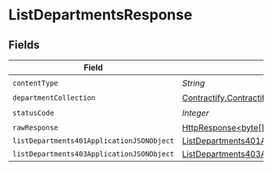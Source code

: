 # ListDepartmentsResponse


## Fields

| Field                                                                                                                    | Type                                                                                                                     | Required                                                                                                                 | Description                                                                                                              |
| ------------------------------------------------------------------------------------------------------------------------ | ------------------------------------------------------------------------------------------------------------------------ | ------------------------------------------------------------------------------------------------------------------------ | ------------------------------------------------------------------------------------------------------------------------ |
| `contentType`                                                                                                            | *String*                                                                                                                 | :heavy_check_mark:                                                                                                       | N/A                                                                                                                      |
| `departmentCollection`                                                                                                   | [Contractify.ContractifyAPI.models.shared.DepartmentCollection](../../models/shared/DepartmentCollection.md)             | :heavy_minus_sign:                                                                                                       | OK                                                                                                                       |
| `statusCode`                                                                                                             | *Integer*                                                                                                                | :heavy_check_mark:                                                                                                       | N/A                                                                                                                      |
| `rawResponse`                                                                                                            | [HttpResponse<byte[]>](https://docs.oracle.com/en/java/javase/11/docs/api/java.net.http/java/net/http/HttpResponse.html) | :heavy_minus_sign:                                                                                                       | N/A                                                                                                                      |
| `listDepartments401ApplicationJSONObject`                                                                                | [ListDepartments401ApplicationJSON](../../models/operations/ListDepartments401ApplicationJSON.md)                        | :heavy_minus_sign:                                                                                                       | Unauthenticated                                                                                                          |
| `listDepartments403ApplicationJSONObject`                                                                                | [ListDepartments403ApplicationJSON](../../models/operations/ListDepartments403ApplicationJSON.md)                        | :heavy_minus_sign:                                                                                                       | Forbidden                                                                                                                |